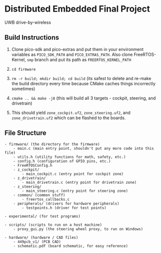 # Distributed Embedded Final Project

UWB drive-by-wireless

## Build Instructions

1. Clone pico-sdk and pico-extras and put them in your environment variables as `PICO_SDK_PATH` and `PICO_EXTRAS_PATH`. Also clone FreeRTOS-Kernel, `smp` branch and put its path as `FREERTOS_KERNEL_PATH`

2. `cd firmware`

3. `rm -r build; mkdir build; cd build` (its safest to delete and re-make the build directory every time because CMake caches things incorrectly sometimes)

4. `cmake .. && make -j8` (this will build all 3 targets - cockpit, steering, and drivetrain)

5. This should yield `zone_cockpit.uf2`, `zone_steering.uf2`, and `zone_drivetrain.uf2` which can be flashed to the boards.

## File Structure

```
- firmware/ (the directory for the firmware)
    - main.c (main entry point, shouldn't put any more code into this file)
    - utils.h (utility functions for math, safety, etc.)
    - config.h (configuration of GPIO pins, etc.)
    - FreeRTOSConfig.h
    - z_cockpit/
        - main_cockpit.c (entry point for cockpit zone)
    - z_drivetrain/
        - main_drivetrain.c (entry point for drivetrain zone)
    - z_steering/
        - main_steering.c (entry point for steering zone)
    - common/ (common stuff)
        - freertos_callbacks.c
    - peripherals/ (drivers for hardware peripherals)
        - testpoints.h (driver for test points)

- experimental/ (for test programs)

- scripts/ (scripts to run on a host machine)
    - proxy_gui.py (the steering wheel proxy, to run on Windows)

- hardware/ (hardware / CAD files)
    - 449pcb_v1/ (PCB CAD)
    - schematic.pdf (board schematic, for easy reference)

```

